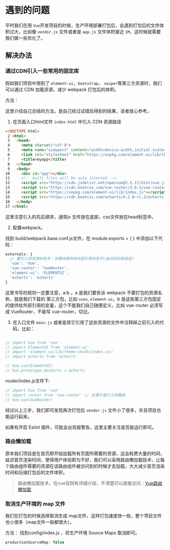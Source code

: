 # 遇到的问题

平时我们在用 `Vue`开发项目的时候，生产环境部署打包后，会遇到打包后的文件体积过大，比如像 `vendor.js` 文件或者是 `app.js` 文件体积接近 `1M`，这时候就需要我们做一些优化了。

## 解决办法

### 通过CDN引入一些常用的固定库

假如我们项目中用到了 `element-ui`，`bootstrap`， `swiper`等第三方资源时，我们可以通过 CDN 加载资源，减少 webpack 打包后的体积。

方法：

这里介绍自己总结的方法，是自己经过试错后得到的结果，读者放心参考。

1. 在页面入口html文件 `index.html` 中引入 CDN 资源路径

```html
<!DOCTYPE html>
 2 <html>
 3   <head>
 4     <meta charset="utf-8">
 5     <meta name="viewport" content="width=device-width,initial-scale=1.0">
 6     <link rel="stylesheet" href="https://unpkg.com/element-ui/lib/theme-chalk/index.css">
 7     <title>myapp</title>
 8   </head>
 9   <body>
10     <div id="app"></div>
11     <!-- built files will be auto injected -->
12     <script src="https://cdn.jsdelivr.net/npm/vue@2.5.17/dist/vue.js"></script>
13     <script src="https://cdn.bootcss.com/vue-router/3.0.1/vue-router.min.js"></script>
14     <script src="https://unpkg.com/element-ui/lib/index.js"></script>
15     <script src="https://cdn.bootcss.com/echarts/4.2.0-rc.2/echarts-en.min.js"></script>
16   </body>
17 </html>
```

这里注意引入的先后顺序，通常js 文件放在底部，css文件放在head标签中。

2. 配置webpack。

找到 build/webpack.base.conf.js文件，在 module.exports = { } 中添加以下代码：

```js
externals: {
  // 要引入的资源的名字：该模块提供给外部引用的名字(由对应的库自定)
  'vue': 'Vue',
  'vue-router': 'VueRouter',
  'element-ui': 'ELEMENTUI',
  'echarts': 'echarts'
}
```

这里书写的规则一定要注意，a:b ，a 是我们要告诉 webpack 不要打包的资源名称，就是我们下载的 第三方包，比如 `vuex`, `element-ui`，b 是这些第三方包固定的提供给外部引用的变量，这个不能我们自己随便定义，比如 vue-router 必须写成 VueRouter，不能写 vue-router，切记。

3. 在入口文件 `main.js` 或者是其它引用了这些资源的文件中注释掉之前引入的代码，比如：

```js

// import Vue from 'vue'
// import ElementUI from 'element-ui'
// import 'element-ui/lib/theme-chalk/index.css'
// import echarts from 'echarts'

// Vue.use(ElementUI)
// Vue.prototype.$echarts = echarts
```

router/index.js文件下:

```js
// import Vue from 'vue'
// import router from 'vue-router' // 这里才是引入的路由
// Vue.use(VueRouter)
```

经过以上三步，我们即可发现再次打包后 `vendor.js` 文件小了很多，并且项目也能运行起来。

如果有开启 Eslint 插件，可能会出现报警告，这里主要关注是否能运行即可。

### 路由懒加载

原本我们项目是在首页即开始加载所有页面所需要的资源，这会耗费大量的时间，延迟首页渲染时间，使得用户体验即为不好，我们可以采用路由懒加载技术，让每个路由组件需要的资源在该路由组件被访问到的时候才去加载，大大减少首页渲染时间和压缩打包后的文件体积。

> 路由懒加载技术，在vue官网有详细介绍，不清楚可以直接访问：[Vue路由懒加载](https://router.vuejs.org/zh/guide/advanced/lazy-loading.html)

### 取消生产环境的 map 文件

我们在打包的时候选择取消生成 map文件，这样打包速度快一些，整个项目文件也小很多（map文件一般都很大）。

方法： 找到config/index.js ，将生产环境 Source Maps 取消即可。

```js
productionSourceMap: false
```
